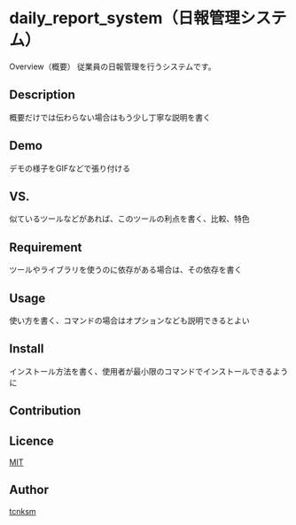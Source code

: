 daily_report_system（日報管理システム）
====

Overview（概要）
従業員の日報管理を行うシステムです。

## Description
概要だけでは伝わらない場合はもう少し丁寧な説明を書く

## Demo
デモの様子をGIFなどで張り付ける

## VS. 
似ているツールなどがあれば、このツールの利点を書く、比較、特色

## Requirement
ツールやライブラリを使うのに依存がある場合は、その依存を書く

## Usage
使い方を書く、コマンドの場合はオプションなども説明できるとよい

## Install
インストール方法を書く、使用者が最小限のコマンドでインストールできるように

## Contribution


## Licence

[MIT](https://github.com/tcnksm/tool/blob/master/LICENCE)


## Author


[tcnksm](https://github.com/tcnksm)
